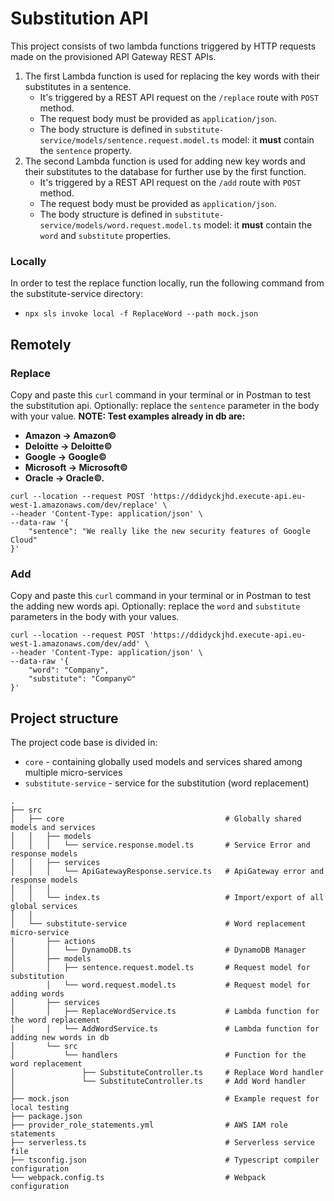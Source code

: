 # Substitution API

This project consists of two lambda functions triggered by HTTP requests made on the provisioned API Gateway REST APIs.
1. The first Lambda function is used for replacing the key words with their substitutes in a sentence. 
    - It's triggered by a REST API request on the `/replace` route with `POST` method. 
    - The request body must be provided as `application/json`. 
    - The body structure is defined in `substitute-service/models/sentence.request.model.ts` model: it <b>must</b> contain the `sentence` property.
2. The second Lambda function is used for adding new key words and their substitutes to the database for further use by the first function. 
    - It's triggered by a REST API request on the `/add` route with `POST` method.
    - The request body must be provided as `application/json`.
    - The body structure is defined in `substitute-service/models/word.request.model.ts` model: it <b>must</b> contain the `word` and `substitute` properties.

### Locally

In order to test the replace function locally, run the following command from the substitute-service directory:

- `npx sls invoke local -f ReplaceWord --path mock.json` 


## Remotely
### Replace
Copy and paste this `curl` command in your terminal or in Postman to test the substitution api. Optionally: replace the `sentence` parameter in the body with your value.
<b> 
NOTE: Test examples already in db are:
- Amazon -> Amazon©
- Deloitte -> Deloitte©
- Google -> Google© 
- Microsoft -> Microsoft©
- Oracle -> Oracle©. 
</b>

```
curl --location --request POST 'https://ddidyckjhd.execute-api.eu-west-1.amazonaws.com/dev/replace' \
--header 'Content-Type: application/json' \
--data-raw '{
    "sentence": "We really like the new security features of Google Cloud"
}'
```
### Add
Copy and paste this `curl` command in your terminal or in Postman to test the adding new words api. Optionally: replace the `word` and `substitute` parameters in the body with your values.

```
curl --location --request POST 'https://ddidyckjhd.execute-api.eu-west-1.amazonaws.com/dev/add' \
--header 'Content-Type: application/json' \
--data-raw '{
    "word": "Company",
    "substitute": "Company©"
}'
```
## Project structure

The project code base is divided in:  

- `core` - containing globally used models and services shared among multiple micro-services
- `substitute-service` - service for the substitution (word replacement)

```
.
├── src
│   ├── core                                    # Globally shared models and services
│   │   ├── models                          
│   │   │   └── service.response.model.ts       # Service Error and response models
│   │   ├── services
│   │   │   └── ApiGatewayResponse.service.ts   # ApiGateway error and response models
│   │   │
│   │   └── index.ts                            # Import/export of all global services
│   │
│   └── substitute-service                      # Word replacement micro-service
│       ├── actions                          
│       │   └── DynamoDB.ts                     # DynamoDB Manager 
│       ├── models                              
│       │   ├── sentence.request.model.ts       # Request model for substitution
        │   └── word.request.model.ts           # Request model for adding words 
│       ├── services
│       │   ├── ReplaceWordService.ts           # Lambda function for the word replacement
│       │   └── AddWordService.ts               # Lambda function for adding new words in db
│       └── src                                
│           └── handlers                        # Function for the word replacement
│               ├── SubstituteController.ts     # Replace Word handler
│               └── SubstituteController.ts     # Add Word handler
│
├── mock.json                                   # Example request for local testing
├── package.json
├── provider_role_statements.yml                # AWS IAM role statements
├── serverless.ts                               # Serverless service file
├── tsconfig.json                               # Typescript compiler configuration
└── webpack.config.ts                           # Webpack configuration

```
